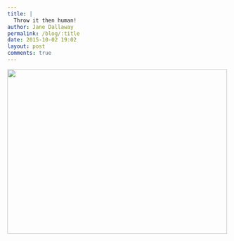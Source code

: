 ```yaml
---
title: |
  Throw it then human!
author: Jane Dallaway
permalink: /blog/:title
date: 2015-10-02 19:02
layout: post
comments: true
---
```


<div><a href="//static.skitters.dallaway.com/GQtp_FullSizeRender.jpg"><img src="//static.skitters.dallaway.com/GQtp_thumb_FullSizeRender.jpg" width="500" height="375"/></a></div>



  




      
